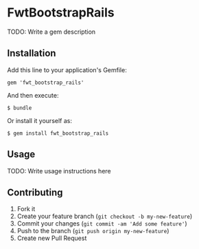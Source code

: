 # FwtBootstrapRails

TODO: Write a gem description

## Installation

Add this line to your application's Gemfile:

    gem 'fwt_bootstrap_rails'

And then execute:

    $ bundle

Or install it yourself as:

    $ gem install fwt_bootstrap_rails

## Usage

TODO: Write usage instructions here

## Contributing

1. Fork it
2. Create your feature branch (`git checkout -b my-new-feature`)
3. Commit your changes (`git commit -am 'Add some feature'`)
4. Push to the branch (`git push origin my-new-feature`)
5. Create new Pull Request
